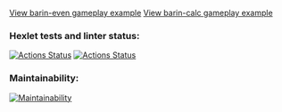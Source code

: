 [View barin-even gameplay example](https://asciinema.org/a/B8LBV5d78B6vlZ8i83JGuPg2z)
[View barin-calc gameplay example](https://asciinema.org/a/Z8BSFDld8lWtPGO4xIX8G07Ar)

### Hexlet tests and linter status:
[![Actions Status](https://github.com/V-for-Vinney/python-project-lvl1/workflows/hexlet-check/badge.svg)](https://github.com/V-for-Vinney/python-project-lvl1/actions)
[![Actions Status](https://github.com/V-for-Vinney/python-project-lvl1/workflows/lint/badge.svg)](https://github.com/V-for-Vinney/python-project-lvl1/actions/workflows/lint.yml)

### Maintainability:
[![Maintainability](https://api.codeclimate.com/v1/badges/a99a88d28ad37a79dbf6/maintainability)](https://codeclimate.com/github/codeclimate/codeclimate/maintainability)
